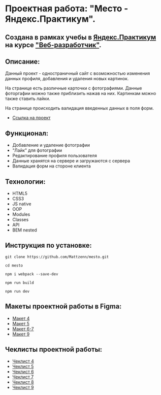 # Проектная работа: "Место - Яндекс.Практикум".

## Создана в рамках учебы в [Яндекс.Практикум](https://praktikum.yandex.ru/) на курсе ["Веб-разработчик"](https://praktikum.yandex.ru/web/).

## Описание:

Данный проект - одностраничный сайт с возможностью изменения данных профиля, добавления и удаления новых картинок.

На странице есть различные карточки с фотографиями. Данные фоторгафии можно также приблизить нажав на них.
Картинкам можно также ставить лайки.

На странице происходить валидация введенных данных в поля форм.

* [Ссылка на проект](https://mattzenn.github.io/mesto/index.html)

## Функционал:

* Добавление и удаление фотографии
* "Лайк" для фотографии
* Редактирование профиля пользователя
* Данные хранятся на сервере и загружаются с сервера
* Валидация форм на стороне клиента

## Технологии:

* HTML5 
* CSS3 
* JS native 
* OOP 
* Modules 
* Classes 
* API 
* BEM nested

## Инструкция по установке: 

```
git clone https://github.com/Mattzenn/mesto.git

cd mesto

npm i webpack --save-dev

npm run build

npm run dev
```

## Макеты проектной работы в Figma: 

* [Макет 4](https://www.figma.com/file/SLGf16iUspCIjC05qUi1dk/YP-project-4-mesto) 
* [Макет 5](https://www.figma.com/file/n0Ho0JWLOCYiVkrboLTVJo/sprint-5-mesto) 
* [Макет 6-7](https://www.figma.com/file/qk3Axq4MZryPzGFfCnUnrP/sprint-6-mesto) 
* [Макет 9](https://www.figma.com/file/hhhIavVTeuilfPPZ6sbifl/JavaScript.-Sprint-9) 

## Чеклисты проектной работы: 

* [Чеклист 4](https://code.s3.yandex.net/web-developer/checklists/new-program/checklist-4/index.html) 
* [Чеклист 5](https://code.s3.yandex.net/web-developer/checklists/new-program/checklist-5/index.html) 
* [Чеклист 6](https://code.s3.yandex.net/web-developer/checklists/new-program/checklist-6/index.html) 
* [Чеклист 7](https://code.s3.yandex.net/web-developer/checklists/new-program/checklist-7/index.html) 
* [Чеклист 8](https://code.s3.yandex.net/web-developer/checklists/new-program/checklist-8/index.html) 
* [Чеклист 9](https://code.s3.yandex.net/web-developer/checklists/new-program/checklist-9/index.html) 

